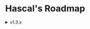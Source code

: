 # Hascal's Roadmap 

<details>
<summary>v1.3.x</summary>

### Base
- `memory` library for manual memory management
- null safety
- basic support for pointers
- use `std::array` for fixed sized array instead of `std::vector`
- redesign logo
- js backend(`hascal2js`)

### Language
- multi library import :
```
use http, random
```

- inline assembly
```
asm("mov e1, bx")
```

- lambdas :
```
var mythread = thread(@(1000,true){
    print("hi")
})
```

- function decorators :
```
@static
function add(a:int,b:int) : int {
    return a + b
}
```

- `@no_mm` decorator for manual memory management
- `@extern_c` decorator defines a function or variable in an `extern "C"` block 

- dictionaries :
```
var names_age = dict(string,int,{
   "john" : 25,
   "nickolas" : 38
})

# or :
var foo = {
   "X" : 1,
   "Y" : 2
}
```

- namespace based library import
e.g:
`foo.has` :
```
function bar(): string {
    return "bar"
}
```

`main.has` :
```
use foo

function main () : int {
    print(foo::bar())
    return 0
}
```
### Standard Library
- `json`, `sqlite`, `thread` library
- `qt` wrapper

### Library Manager
- unistall library option

</details>

